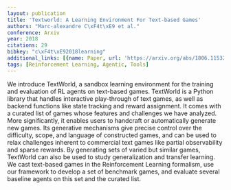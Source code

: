 ```yaml
---
layout: publication
title: 'Textworld: A Learning Environment For Text-based Games'
authors: "Marc-alexandre C\xF4t\xE9 et al."
conference: Arxiv
year: 2018
citations: 29
bibkey: "c\xF4t\xE92018learning"
additional_links: [{name: Paper, url: 'https://arxiv.org/abs/1806.11532'}]
tags: [Reinforcement Learning, Agentic, Tools]
---
```

We introduce TextWorld, a sandbox learning environment for the training and
evaluation of RL agents on text-based games. TextWorld is a Python library that
handles interactive play-through of text games, as well as backend functions
like state tracking and reward assignment. It comes with a curated list of
games whose features and challenges we have analyzed. More significantly, it
enables users to handcraft or automatically generate new games. Its generative
mechanisms give precise control over the difficulty, scope, and language of
constructed games, and can be used to relax challenges inherent to commercial
text games like partial observability and sparse rewards. By generating sets of
varied but similar games, TextWorld can also be used to study generalization
and transfer learning. We cast text-based games in the Reinforcement Learning
formalism, use our framework to develop a set of benchmark games, and evaluate
several baseline agents on this set and the curated list.